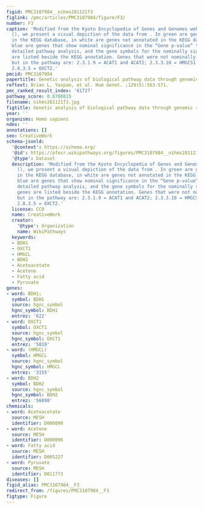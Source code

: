 ```yaml
---
figid: PMC3107984__nihms281121f3
figlink: /pmc/articles/PMC3107984/figure/F3/
number: F3
caption: 'Modified from the Kyoto Encyclopedia of Genes and Genomes website(http://www.genome.jp/kegg-bin/show_pathway?hsa00072)
  (), we present a visual depiction of the data from . In green are genes annotated
  in the KEGG database, in white are genes not annotated in the KEGG database. In
  blue are genes that show nominal significance in the “Gene p-value” test in the
  detailed pathway analysis, and the gene symbols for the nominally significant genes
  are listed beside the KEGG annotation. Genes that were not nominally associated,
  but in the pathway are: 2.3.1.9 = ACAT1 and ACAT2; 2.3.3.10 = HMGCS1 and HMGCS2;
  2.8.3.5 = OXCT2.'
pmcid: PMC3107984
papertitle: Genetic analysis of biological pathway data through genomic randomization.
reftext: Brian L. Yaspan, et al. Hum Genet. ;129(5):563-571.
pmc_ranked_result_index: '61727'
pathway_score: 0.8700815
filename: nihms281121f3.jpg
figtitle: Genetic analysis of biological pathway data through genomic randomization
year: ''
organisms: Homo sapiens
ndex: ''
annotations: []
seo: CreativeWork
schema-jsonld:
  '@context': https://schema.org/
  '@id': https://pfocr.wikipathways.org/figures/PMC3107984__nihms281121f3.html
  '@type': Dataset
  description: 'Modified from the Kyoto Encyclopedia of Genes and Genomes website(http://www.genome.jp/kegg-bin/show_pathway?hsa00072)
    (), we present a visual depiction of the data from . In green are genes annotated
    in the KEGG database, in white are genes not annotated in the KEGG database. In
    blue are genes that show nominal significance in the “Gene p-value” test in the
    detailed pathway analysis, and the gene symbols for the nominally significant
    genes are listed beside the KEGG annotation. Genes that were not nominally associated,
    but in the pathway are: 2.3.1.9 = ACAT1 and ACAT2; 2.3.3.10 = HMGCS1 and HMGCS2;
    2.8.3.5 = OXCT2.'
  license: CC0
  name: CreativeWork
  creator:
    '@type': Organization
    name: WikiPathways
  keywords:
  - BDH1
  - OXCT1
  - HMGCL
  - BDH2
  - Acetoacetate
  - Acetone
  - Fatty acid
  - Pyruvate
genes:
- word: BDH1;
  symbol: BDH1
  source: hgnc_symbol
  hgnc_symbol: BDH1
  entrez: '622'
- word: OXCT1
  symbol: OXCT1
  source: hgnc_symbol
  hgnc_symbol: OXCT1
  entrez: '5019'
- word: (HMGCL)
  symbol: HMGCL
  source: hgnc_symbol
  hgnc_symbol: HMGCL
  entrez: '3155'
- word: BDH2
  symbol: BDH2
  source: hgnc_symbol
  hgnc_symbol: BDH2
  entrez: '56898'
chemicals:
- word: Acetoacetate
  source: MESH
  identifier: D000090
- word: Acetone
  source: MESH
  identifier: D000096
- word: Fatty acid
  source: MESH
  identifier: D005227
- word: Pyruvate
  source: MESH
  identifier: D011773
diseases: []
figid_alias: PMC3107984__F3
redirect_from: /figures/PMC3107984__F3
figtype: Figure
---
```

